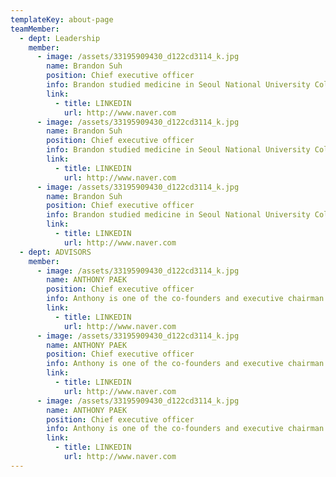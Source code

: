 ```yaml
---
templateKey: about-page
teamMember:
  - dept: Leadership
    member: 
      - image: /assets/33195909430_d122cd3114_k.jpg
        name: Brandon Suh
        position: Chief executive officer
        info: Brandon studied medicine in Seoul National University College of Medicine and is a board certified physician in Family Medicine, trained at Seoul National University Hospital. Prior to medical school, he graduated from KAIST with a bachelor’s degree in Biological Sciences. He has also received master’s degrees in both Public Health (MPH) and Business Administration (MBA). Brandon has a deep passion for medical research with much experience in both basic and clinical research, having published 30+ articles in world-renowned journals like Hepatology and Annals of Oncology.
        link: 
          - title: LINKEDIN
            url: http://www.naver.com
      - image: /assets/33195909430_d122cd3114_k.jpg
        name: Brandon Suh
        position: Chief executive officer
        info: Brandon studied medicine in Seoul National University College of Medicine and is a board certified physician in Family Medicine, trained at Seoul National University Hospital. Prior to medical school, he graduated from KAIST with a bachelor’s degree in Biological Sciences. He has also received master’s degrees in both Public Health (MPH) and Business Administration (MBA). Brandon has a deep passion for medical research with much experience in both basic and clinical research, having published 30+ articles in world-renowned journals like Hepatology and Annals of Oncology.
        link: 
          - title: LINKEDIN
            url: http://www.naver.com
      - image: /assets/33195909430_d122cd3114_k.jpg
        name: Brandon Suh
        position: Chief executive officer
        info: Brandon studied medicine in Seoul National University College of Medicine and is a board certified physician in Family Medicine, trained at Seoul National University Hospital. Prior to medical school, he graduated from KAIST with a bachelor’s degree in Biological Sciences. He has also received master’s degrees in both Public Health (MPH) and Business Administration (MBA). Brandon has a deep passion for medical research with much experience in both basic and clinical research, having published 30+ articles in world-renowned journals like Hepatology and Annals of Oncology.
        link: 
          - title: LINKEDIN
            url: http://www.naver.com
  - dept: ADVISORS
    member: 
      - image: /assets/33195909430_d122cd3114_k.jpg
        name: ANTHONY PAEK
        position: Chief executive officer
        info: Anthony is one of the co-founders and executive chairman of Lunit. In 2014, he received his PhD in Electrical Engineering from KAIST. During his graduate study, he organized a deep learning research group with fellow KAIST student researchers, which eventually became the foundation for Lunit. He is a multidisciplinary researcher with internationally recognized expertise in the fields of deep-learning-based image recognition and semiconductor design.
        link: 
          - title: LINKEDIN
            url: http://www.naver.com
      - image: /assets/33195909430_d122cd3114_k.jpg
        name: ANTHONY PAEK
        position: Chief executive officer
        info: Anthony is one of the co-founders and executive chairman of Lunit. In 2014, he received his PhD in Electrical Engineering from KAIST. During his graduate study, he organized a deep learning research group with fellow KAIST student researchers, which eventually became the foundation for Lunit. He is a multidisciplinary researcher with internationally recognized expertise in the fields of deep-learning-based image recognition and semiconductor design.
        link: 
          - title: LINKEDIN
            url: http://www.naver.com
      - image: /assets/33195909430_d122cd3114_k.jpg
        name: ANTHONY PAEK
        position: Chief executive officer
        info: Anthony is one of the co-founders and executive chairman of Lunit. In 2014, he received his PhD in Electrical Engineering from KAIST. During his graduate study, he organized a deep learning research group with fellow KAIST student researchers, which eventually became the foundation for Lunit. He is a multidisciplinary researcher with internationally recognized expertise in the fields of deep-learning-based image recognition and semiconductor design.
        link: 
          - title: LINKEDIN
            url: http://www.naver.com
---
```

